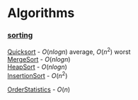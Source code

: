 # Algorithms
### <ins>sorting</ins>
[Quicksort](https://github.com/vineethlalv/Algorithms/blob/main/quick-sort.cs) - $O(nlogn)$ average, $O(n^2)$ worst  
[MergeSort](https://github.com/vineethlalv/Algorithms/blob/main/merge-sort.cs) - $O(nlogn)$  
[HeapSort](https://github.com/vineethlalv/Algorithms/blob/main/heap-sort.cs) - $O(nlogn)$  
[InsertionSort](https://github.com/vineethlalv/Algorithms/blob/main/insertion-sort.cs) - $O(n^2)$

[OrderStatistics](https://github.com/vineethlalv/Algorithms/blob/main/order-statistics.cs) - $O(n)$
